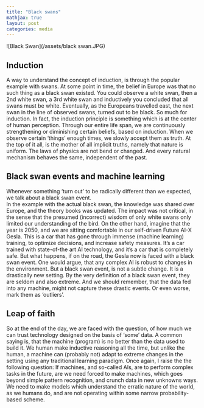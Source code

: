 ```yaml
---
title: "Black swans"
mathjax: true
layout: post
categories: media
---
```


![Black Swan](/assets/black swan.JPG)

## Induction
A way to understand the concept of induction, is through the popular example with swans. 
At some point in time, the belief in Europe was that no such thing as a black swan existed. You could observe a white swan, then a 2nd white swan, a 3rd white swan and inductively you concluded that all swans must be white.
Eventually, as the Europeans travelled east, the next swan in the line of observed swans, turned out to be black. So much for induction. 
In fact, the induction principle is something which is at the center of human perception. Through our entire life span, we are continuously strengthening or diminishing certain beliefs, based on induction. When we observe certain ‘things’ enough times, we slowly accept them as truth. At the top of it all, is the mother of all implicit truths, namely that nature is uniform. The laws of physics are not bend or changed. And every natural mechanism behaves the same, independent of the past.

## Black swan events and machine learning
Whenever something ‘turn out’ to be radically different than we expected, we talk about a black swan event.   
In the example with the actual black swan, the knowledge was shared over Europe, and the theory books was updated. The impact was not critical, in the sense that the presumed (incorrect) wisdom of only white swans only limited our understanding of the bird.
On the other hand, imagine that the year is 2050, and we are sitting comfortable in our self-driven Future AI-X Gesla. This is a car that has gone through immense (machine learning) training, to optimize decisions, and increase safety measures. It’s a car trained with state-of-the art AI technology, and it’s a car that is completely safe. 
But what happens, if on the road, the Gesla now is faced with a black swan event. 
One would argue, that any complex AI is robust to changes in the environment. But a black swan event, is not a subtle change. It is a drastically new setting.
By the very definition of a black swan event, they are seldom and also extreme. And we should remember, that the data fed into any machine, might not capture these drastic events. Or even worse, mark them as ‘outliers’.

## Leap of faith
So at the end of the day, we are faced with the question, of how much we can trust technology designed on the basis of ‘some’ data. A common saying is, that the machine (program) is no better than the data used to build it. 
We human make inductive reasoning all the time, but unlike the human, a machine can (probably not) adapt to extreme changes in the setting using any traditional learning paradigm. 
Once again, I raise the the following question: If machines, and so-called AIs, are to perform complex tasks in the future, are we need forced to make machines, which goes beyond simple pattern recognition, and crunch data in new unknowns ways. We need to make models which understand the erratic nature of the world, as we humans do, and are not operating within some narrow probability-based scheme.  
